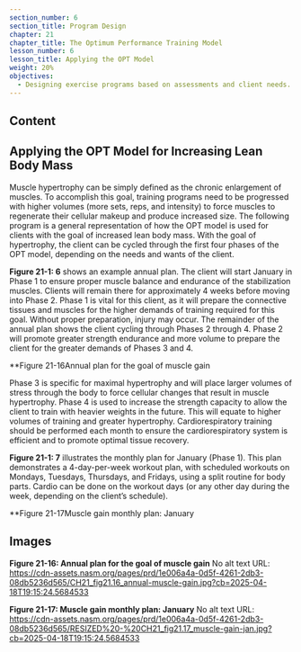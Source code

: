 ```yaml
---
section_number: 6
section_title: Program Design
chapter: 21
chapter_title: The Optimum Performance Training Model
lesson_number: 6
lesson_title: Applying the OPT Model
weight: 20%
objectives:
  - Designing exercise programs based on assessments and client needs.
---
```


## Content
## Applying the OPT Model for Increasing Lean  Body Mass

Muscle hypertrophy can be simply defined as the chronic enlargement of muscles. To accomplish this goal, training programs need to be progressed with higher volumes (more sets, reps, and intensity) to force muscles to regenerate their cellular makeup and produce increased size. The following program is a general representation of how the OPT model is used for clients with the goal of increased lean body mass. With the goal of hypertrophy, the client can be cycled through the first four phases of the OPT model, depending on the needs and wants of the client.

**Figure 21-1: 6** shows an example annual plan. The client will start January in Phase 1 to ensure proper muscle balance and endurance of the stabilization muscles. Clients will remain there for approximately 4 weeks before moving into Phase 2. Phase 1 is vital for this client, as it will prepare the connective tissues and muscles for the higher demands of training required for this goal. Without proper preparation, injury may occur. The remainder of the annual plan shows the client cycling through Phases 2 through 4. Phase 2 will promote greater strength endurance and more volume to prepare the client for the greater demands of Phases 3 and 4.

**Figure 21-16Annual plan for the goal of muscle gain

Phase 3 is specific for maximal hypertrophy and will place larger volumes of stress through the body to force cellular changes that result in muscle hypertrophy. Phase 4 is used to increase the strength capacity to allow the client to train with heavier weights in the future. This will equate to higher volumes of training and greater hypertrophy. Cardiorespiratory training should be performed each month to ensure the cardiorespiratory system is efficient and to promote optimal tissue recovery.

**Figure 21-1: 7** illustrates the monthly plan for January (Phase 1). This plan demonstrates a 4-day-per-week workout plan, with scheduled workouts on Mondays, Tuesdays, Thursdays, and Fridays, using a split routine for body parts. Cardio can be done on the workout days (or any other day during the week, depending on the client’s schedule).

**Figure 21-17Muscle gain monthly plan: January

## Images

**Figure 21-16: Annual plan for the goal of muscle gain**
No alt text
URL: https://cdn-assets.nasm.org/pages/prd/1e006a4a-0d5f-4261-2db3-08db5236d565/CH21_fig21.16_annual-muscle-gain.jpg?cb=2025-04-18T19:15:24.5684533

**Figure 21-17: Muscle gain monthly plan: January**
No alt text
URL: https://cdn-assets.nasm.org/pages/prd/1e006a4a-0d5f-4261-2db3-08db5236d565/RESIZED%20-%20CH21_fig21.17_muscle-gain-jan.jpg?cb=2025-04-18T19:15:24.5684533